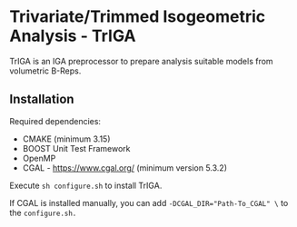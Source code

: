 # Trivariate/Trimmed Isogeometric Analysis - TrIGA 

TrIGA is an IGA preprocessor to prepare analysis suitable models from volumetric B-Reps.

## Installation
Required dependencies:
- CMAKE (minimum 3.15)
- BOOST Unit Test Framework
- OpenMP
- CGAL - https://www.cgal.org/ (minimum version 5.3.2) 

Execute `sh configure.sh` to install TrIGA.

If CGAL is installed manually, you can add ```-DCGAL_DIR="Path-To_CGAL" \``` to the `configure.sh.`

